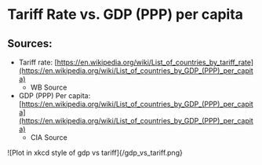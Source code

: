 # Tariff Rate vs. GDP (PPP) per capita

## Sources:

* Tariff rate: [https://en.wikipedia.org/wiki/List_of_countries_by_tariff_rate](https://en.wikipedia.org/wiki/List_of_countries_by_GDP_(PPP)_per_capita)
  * WB Source
* GDP (PPP) Per capita: [https://en.wikipedia.org/wiki/List_of_countries_by_GDP_(PPP)_per_capita](https://en.wikipedia.org/wiki/List_of_countries_by_GDP_(PPP)_per_capita)
  * CIA Source

![Plot in xkcd style of gdp vs tariff]{/gdp_vs_tariff.png}
